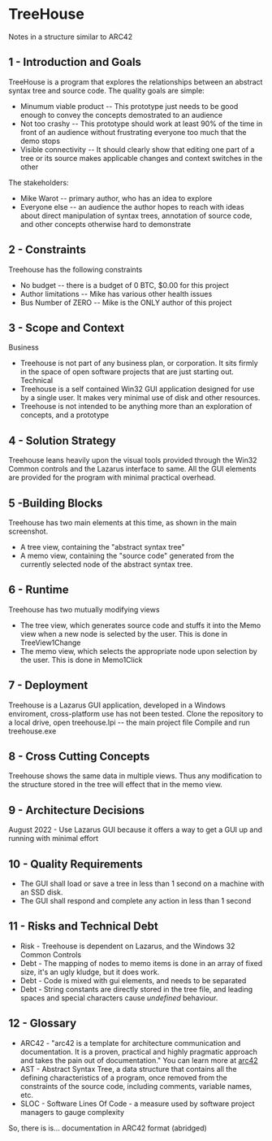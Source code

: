 # TreeHouse 
  Notes in a structure similar to ARC42

## 1 - Introduction and Goals

  TreeHouse is a program that explores the relationships between an abstract syntax tree and source code.     The quality goals are simple:
  
  - Minumum viable product -- This prototype just needs to be good enough to convey the concepts demostrated to an audience
  - Not too crashy -- This prototype should work at least 90% of the time in front of an audience without frustrating everyone too much that the demo stops
  - Visible connectivity -- It should clearly show that editing one part of a tree or its source makes applicable changes and context switches in the other

  The stakeholders:
  - Mike Warot -- primary author, who has an idea to explore
  - Everyone else -- an audience the author hopes to reach with ideas about direct manipulation of syntax trees, annotation of source code, and other concepts otherwise hard to demonstrate

## 2 - Constraints

  Treehouse has the following constraints
  - No budget -- there is a budget of 0 BTC, $0.00 for this project
  - Author limitations -- Mike has various other health issues
  - Bus Number of ZERO -- Mike is the ONLY author of this project

## 3 - Scope and Context

  Business
  - Treehouse is not part of any business plan, or corporation. It sits firmly in the space of open software projects that are just starting out.
  Technical
  - Treehouse is a self contained Win32 GUI application designed for use by a single user. It makes very minimal use of disk and other resources.
  - Treehouse is not intended to be anything more than an exploration of concepts, and a prototype

## 4 - Solution Strategy
  Treehouse leans heavily upon the visual tools provided through the Win32 Common controls and the Lazarus interface to same. All the GUI elements are provided for the program with minimal practical overhead.

## 5 -Building Blocks
  Treehouse has two main elements at this time, as shown in the main screenshot. 
  - A tree view, containing the "abstract syntax tree"
  - A memo view, containing the "source code" generated from the currently selected node of the abstract syntax tree.

## 6 - Runtime
  Treehouse has two mutually modifying views
  - The tree view, which generates source code and stuffs it into the Memo view when a new node is selected by the user. This is done in TreeView1Change
  - The memo view, which selects the appropriate node upon selection by the user. This is done in Memo1Click

## 7 - Deployment
  Treehouse is a Lazarus GUI application, developed in a Windows enviroment, cross-platform use has not been tested.
    Clone the repository to a local drive, open treehouse.lpi -- the main project file
    Compile and run treehouse.exe

## 8 - Cross Cutting Concepts
  Treehouse shows the same data in multiple views. Thus any modification to the structure stored in the tree will effect that in the memo view.

## 9 - Architecture Decisions
  August 2022 - Use Lazarus GUI because it offers a way to get a GUI up and running with minimal effort

## 10 - Quality Requirements
  - The GUI shall load or save a tree in less than 1 second on a machine with an SSD disk.
  - The GUI shall respond and complete any action in less than 1 second

## 11 - Risks and Technical Debt
  - Risk - Treehouse is dependent on Lazarus, and the Windows 32 Common Controls
  - Debt - The mapping of nodes to memo items is done in an array of fixed size, it's an ugly kludge, but it does work.
  - Debt - Code is mixed with gui elements, and needs to be separated
  - Debt - String constants are directly stored in the tree file, and leading spaces and special characters cause *undefined* behaviour.

## 12 - Glossary
  - ARC42 - "arc42 is a template for architecture communication and documentation. It is a proven, practical and highly pragmatic approach and takes the pain out of documentation." You can learn more at [arc42](https://www.innoq.com/en/blog/brief-introduction-to-arc42/)
  - AST - Abstract Syntax Tree, a data structure that contains all the defining characteristics of a program, once removed from the constraints of the source code, including comments, variable names, etc.
  - SLOC - Software Lines Of Code - a measure used by software project managers to gauge complexity
  
So, there is is... documentation in ARC42 format (abridged)


